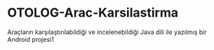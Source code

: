 # OTOLOG-Arac-Karsilastirma
Araçların karşılaştırılabildiği ve incelenebildiği Java dili ile yazılmış bir Android projesi1
